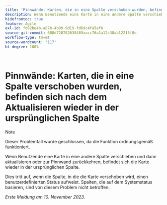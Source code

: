 ```yaml
---
title: 'Pinnwände: Karten, die in eine Spalte verschoben wurden, befinden sich nach dem Aktualisieren wieder in der ursprünglichen Spalte'
description: Wenn Benutzende eine Karte in eine andere Spalte verschieben und dann aktualisieren oder zur Pinnwand zurückkehren, befindet sich die Karte wieder in der ursprünglichen Spalte.
hidefromtoc: true
feature: Agile
exl-id: fd92be4b-a87b-4b99-9d19-fd69c4fa5afb
source-git-commit: 688d728782638489aacc76a1a12c38ab12215f8e
workflow-type: tm+mt
source-wordcount: '117'
ht-degree: 100%

---
```


# Pinnwände: Karten, die in eine Spalte verschoben wurden, befinden sich nach dem Aktualisieren wieder in der ursprünglichen Spalte

>[!NOTE]
>
>Dieser Problemfall wurde geschlossen, da die Funktion ordnungsgemäß funktioniert.

Wenn Benutzende eine Karte in eine andere Spalte verschieben und dann aktualisieren oder zur Pinnwand zurückkehren, befindet sich die Karte wieder in der ursprünglichen Spalte.

Dies tritt auf, wenn die Spalte, in die die Karte verschoben wird, einen benutzerdefinierten Status aufweist. Spalten, die auf dem Systemstatus basieren, sind von diesem Problem nicht betroffen.

_Erste Meldung am 10. November 2023._
